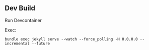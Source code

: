 ## Dev Build

Run Devcontainer

Exec:

```console
bundle exec jekyll serve --watch --force_polling -H 0.0.0.0 --incremental --future
```
